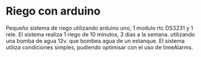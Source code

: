 # Riego con arduino
Pequeño sistema de riego utilizando arduino uno, 1 modulo rtc DS3231 y 1 rele. El sistema realiza 1 riego de 10 minutos, 3 dias a la semana. utilizando una bomba de agua 12v. que bombea agua de un estanque.
El sistema utiliza condiciones simples, pudiendo optimisar con el uso de timeAlarms.
